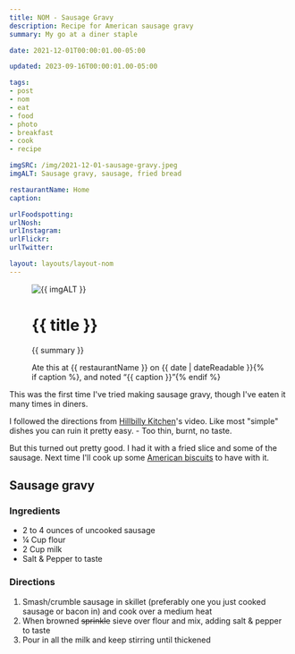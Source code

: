 ```yaml
---
title: NOM - Sausage Gravy
description: Recipe for American sausage gravy
summary: My go at a diner staple

date: 2021-12-01T00:00:01.00-05:00

updated: 2023-09-16T00:00:01.00-05:00

tags:
- post
- nom
- eat
- food
- photo
- breakfast
- cook
- recipe

imgSRC: /img/2021-12-01-sausage-gravy.jpeg
imgALT: Sausage gravy, sausage, fried bread

restaurantName: Home
caption:

urlFoodspotting:
urlNosh:
urlInstagram:
urlFlickr:
urlTwitter:

layout: layouts/layout-nom
---
```

<figure class="nom">
	<img class="u-photo img-border" src="{{ imgSRC }}" alt="{{ imgALT }}">
	<figcaption>
		<h1 class="title p-name">{{ title }}</h1>
		<p class="summary">{{ summary }}</p>
		<p>Ate this at {{ restaurantName }} on <time class="dt-published" datetime="{{ date | dateIso }}">{{ date | dateReadable }}</time>{% if caption %}, and noted <q class="">{{ caption }}</q>{% endif %}
	</figcaption>
</figure>

This was the first time I've tried making sausage gravy, though I've eaten it many times in diners.

I followed the directions from [Hillbilly Kitchen](https://youtu.be/pFoUmXnkKw8 "YouTube video")'s video. Like most "simple" dishes you can ruin it pretty easy.  - Too thin, burnt, no taste.

But this turned out pretty good. I had it with a fried slice and some of the sausage. Next time I'll cook up some <a href="/posts/2023-09-16-homemade-biscuits-and-gravy/" title="simple biscuit recipe">American biscuits</a> to have with it.

<section class="h-recipe">
<h2>Sausage gravy</h2>

### Ingredients
<ul>
<li class="p-ingredient">2 to 4 ounces of uncooked sausage</li>
<li class="p-ingredient">&frac14; Cup flour</li>
<li class="p-ingredient">2 Cup milk</li>
<li class="p-ingredient">Salt & Pepper to taste</li>
</ul>

<div class="e-instructions">

### Directions

1. Smash/crumble sausage in skillet (preferably one you just cooked sausage or bacon in) and cook over a medium heat
2. When browned <del>sprinkle</del> sieve over flour and mix, adding salt & pepper to taste
3. Pour in all the milk and keep stirring until thickened
</div>
</section>
